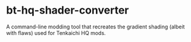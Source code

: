 # bt-hq-shader-converter
A command-line modding tool that recreates the gradient shading (albeit with flaws) used for Tenkaichi HQ mods.
